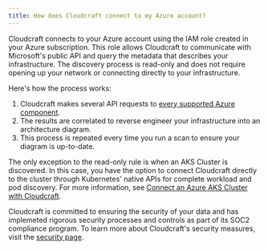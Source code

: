 ```yaml
---
title: How does Cloudcraft connect to my Azure account?
---
```


Cloudcraft connects to your Azure account using the IAM role created in your Azure subscription. This role allows Cloudcraft to communicate with Microsoft's public API and query the metadata that describes your infrastructure. The discovery process is read-only and does not require opening up your network or connecting directly to your infrastructure.

Here's how the process works:

1. Cloudcraft makes several API requests to [every supported Azure component][1].
2. The results are correlated to reverse engineer your infrastructure into an architecture diagram.
3. This process is repeated every time you run a scan to ensure your diagram is up-to-date.

The only exception to the read-only rule is when an AKS Cluster is discovered. In this case, you have the option to connect Cloudcraft directly to the cluster through Kubernetes' native APIs for complete workload and pod discovery. For more information, see [Connect an Azure AKS Cluster with Cloudcraft][2].

Cloudcraft is committed to ensuring the security of your data and has implemeted rigorous security processes and controls as part of its SOC2 compliance program. To learn more about Cloudcraft's security measures, visit the [security page][3].

[1]: /cloudcraft/faq/supported-azure-components/
[2]: https://docs.datadoghq.com/cloudcraft/getting-started/connect-an-azure-aks-cluster-with-cloudcraft/
[3]: https://www.cloudcraft.co/security

